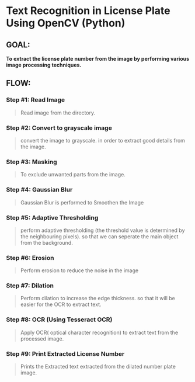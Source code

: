 # **Text Recognition in License Plate Using OpenCV (Python)**

## GOAL:
**To extract the license plate number from the image by performing various image processing techniques.**
 
## FLOW:

  ### Step #1: Read Image
  
  > Read image from the directory.
    
  ### Step #2: Convert to grayscale image
  
  > convert the image to grayscale. in order to extract good details from the image.
    
  ### Step #3: Masking

  > To exclude unwanted parts from the image.

  ### Step #4: Gaussian Blur

  > Gaussian Blur is performed to Smoothen the Image

  ### Step #5: Adaptive Thresholding

  > perform adaptive thresholding (the threshold value is determined by the neighbouring pixels). so that we can seperate the main object 
from the background.

  ### Step #6: Erosion

  > Perform erosion to reduce the noise in the image

  ### Step #7: Dilation

  > Perform dilation to increase the edge thickness. so that it will be easier for the OCR to 
  extract text.

  ### Step #8: OCR (Using Tesseract OCR)
  
  > Apply OCR( optical character recognition) to extract text from the processed image.

  ### Step #9: Print Extracted License Number
  > Prints the Extracted text extracted from the dilated number plate image.

  







  
    


    

